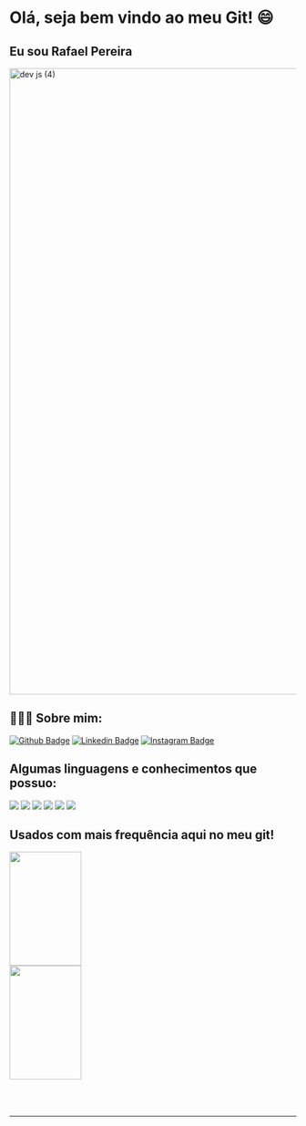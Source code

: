 # Olá, seja bem vindo ao meu Git! :smile:

## Eu sou Rafael Pereira

<img width="1100" alt="dev js (4)" src="https://user-images.githubusercontent.com/63520209/156371247-1703812a-53c0-4710-83c6-863ed1c28799.png">


## 🙎🏻‍♂️ Sobre mim:

[![Github Badge](https://img.shields.io/badge/-Github-000?style=flat-square&logo=Github&logoColor=white&link=https://github.com/rafaelpdemelo)](https://github.com/rafaelpdemelo) [![Linkedin Badge](https://img.shields.io/badge/-LinkedIn-blue?style=flat-square&logo=Linkedin&logoColor=white&link=https://www.linkedin.com/in/rafaelpdemelo/)]( https://www.linkedin.com/in/rafaelpdemelo/) [![Instagram Badge](https://img.shields.io/badge/-Instagram-red?style=flat-square&logo=Instagram&logoColor=black&link=https://instagram.com/rafaelpdemelo)]( https://instagram.com/rafaelpdemelo) 


## Algumas linguagens e conhecimentos que possuo: 

<img src="https://img.shields.io/badge/Java-ED8B00?style=for-the-badge&logo=java&logoColor=white"/> <img src="https://img.shields.io/badge/HTML5-E34F26?style=for-the-badge&logo=html5&logoColor=white"/> <img src="https://img.shields.io/badge/CSS3-1572B6?style=for-the-badge&logo=css3&logoColor=white"/> <img src="https://img.shields.io/badge/JavaScript-F7DF1E?style=for-the-badge&logo=javascript&logoColor=black"/> <img src="https://img.shields.io/badge/reactJS-61DAFB?style=for-the-badge&logo=React&logoColor=white"/>
 <img src="https://img.shields.io/badge/iOS-000000?style=for-the-badge&logo=ios&logoColor=white"/> 

## Usados com mais frequência aqui no meu git! 

<a href="https://github.com/rafaelpdemelo/github-readme-stats">
  <img width="50%" height="200em" align="center" src="https://github-readme-stats.vercel.app/api?username=rafaelpdemelo&show_icons=true&theme=radical" />
</a>

<a href="https://github.com/rafaelpdemelo/github-readme-stats">
  <img width="50%" height="200em" align="center" style="padding-bottom: 50px" src="https://github-readme-stats.vercel.app/api/top-langs/?username=rafaelpdemelo&layout=compact" />
</a>


----------------------------------------------------------------------------------
